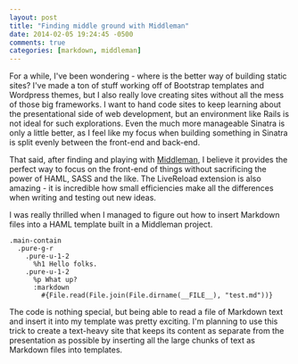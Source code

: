 ```yaml
---
layout: post
title: "Finding middle ground with Middleman"
date: 2014-02-05 19:24:45 -0500
comments: true
categories: [markdown, middleman]
---
```

For a while, I've been wondering - where is the better way of building static sites? I've made a ton of stuff working off of Bootstrap templates and Wordpress themes, but I also really love creating sites without all the mess of those big frameworks. I want to hand code sites to keep learning about the presentational side of web development, but an environment like Rails is not ideal for such explorations. Even the much more manageable Sinatra is only a little better, as I feel like my focus when building something in Sinatra is split evenly between the front-end and back-end. 

That said, after finding and playing with [Middleman](http://www.middlemanapp.com), I believe it provides the perfect way to focus on the front-end of things without sacrificing the power of HAML, SASS and the like. The LiveReload extension is also amazing - it is incredible how small efficiencies make all the differences when writing and testing out new ideas. 

<!-- more -->

I was really thrilled when I managed to figure out how to insert Markdown files into a HAML template built in a Middleman project. 

~~~ haml
.main-contain
  .pure-g-r
    .pure-u-1-2
      %h1 Hello folks.
    .pure-u-1-2
      %p What up?
      :markdown
        #{File.read(File.join(File.dirname(__FILE__), "test.md"))}
~~~


The code is nothing special, but being able to read a file of Markdown text and insert it into my template was pretty exciting. I'm planning to use this trick to create a text-heavy site that keeps its content as separate from the presentation as possible by inserting all the large chunks of text as Markdown files into templates. 